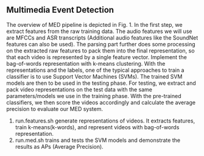 ## Multimedia Event Detection

The overview of MED pipeline is depicted in Fig. 1. In the first step, we extract features from the raw training data. The audio features we will use are MFCCs and ASR transcripts
(Additional audio features like the SoundNet features can also be used). The parsing part further does some processing on the extracted raw features to pack them into the final representation, so
that each video is represented by a single feature vector. Implement the bag-of-words representation with k-means clustering. With the representations and the labels, one of the typical approaches to train a classifier is to use Support Vector Machines
(SVMs). The trained SVM models are then to be used in the testing phase. For testing, we extract and pack video representations on the test data with the same parameters/models we use in the
training phase. With the pre-trained classifiers, we then score the videos accordingly and calculate the average precision to evaluate our MED system.

1. run.features.sh generate representations of videos. It extracts features, train k-means(k-words), and represent videos with bag-of-words representation.
2. run.med.sh trains and tests the SVM models and demonstrate the results as APs (Average Precision).
